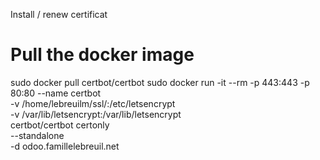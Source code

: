 Install / renew certificat
# Pull the docker image
sudo docker pull certbot/certbot
sudo docker run -it --rm -p 443:443 -p 80:80 --name certbot \
            -v /home/lebreuilm/ssl/:/etc/letsencrypt \
            -v /var/lib/letsencrypt:/var/lib/letsencrypt \
            certbot/certbot certonly\
            --standalone \
            -d odoo.famillelebreuil.net
